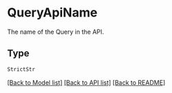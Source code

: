 # QueryApiName

The name of the Query in the API.


## Type
```python
StrictStr
```


[[Back to Model list]](../../../README.md#models-v1-link) [[Back to API list]](../../../README.md#documentation-for-api-endpoints) [[Back to README]](../../../README.md)
